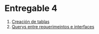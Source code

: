 # Entregable 4

1. [Creación de tablas](../Monografía/CAP5/5.md)
2. [Querys entre requerimeintos e interfaces](../Monografía/CAP6/6.md)